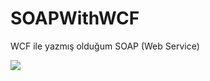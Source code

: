 # SOAPWithWCF
WCF ile yazmış olduğum SOAP  (Web Service)

<img src="https://ibb.co/ctgVQ7r" />
<br>


